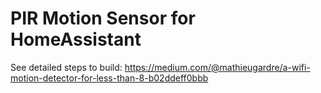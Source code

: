# PIR Motion Sensor for HomeAssistant

See detailed steps to build: https://medium.com/@mathieugardre/a-wifi-motion-detector-for-less-than-8-b02ddeff0bbb
